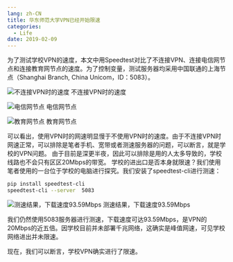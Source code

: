 ```yaml
---
lang: zh-CN
title: 华东师范大学VPN已经开始限速
categories:
  - Life
date: 2019-02-09
---
```

为了测试学校VPN的速度，本文中用Speedtest对比了不连接VPN、连接电信网节点和连接教育网节点的速度。为了控制变量，测试服务器均采用中国联通的上海节点（Shanghai Branch, China Unicom，ID：5083）。
<!--more-->
![不连接VPN时的速度](https://drive.google.com/uc?id=1AqAQpx6lOIcVar4NdokIVOH-jcTuNpzP)
不连接VPN时的速度

![电信网节点](https://drive.google.com/uc?id=1xPyKV1tDXzY5ieEyWV9IMsa6ycaZYPnP)
电信网节点

![教育网节点](https://drive.google.com/uc?id=1YAYHnUwoGGjzymR_UqveU2msMiSensb0)
教育网节点

可以看出，使用VPN时的网速明显慢于不使用VPN时的速度。由于不连接VPN时网速正常，可以排除是笔者手机、宽带或者测速服务器的问题，可以断言，就是学校的VPN问题。
由于目前是深更半夜，因此可以排除是用的人太多导致的，学校线路也不会只有区区20Mbps的带宽。
学校的进出口是否本身就限速？我们使用笔者使用的一台位于学校的电脑进行探究。我们安装了speedtest-cli进行测速：

```sh
pip install speedtest-cli
speedtest-cli --server  5083
```

![测速结果，下载速度93.59Mbps](https://drive.google.com/uc?id=1DmTgE2vOaBDVD737klrOojOjSoHhz5eS)
测速结果，下载速度93.59Mbps

我们仍然使用5083服务器进行测速，下载速度可达93.59Mbps，是VPN的20Mbps的近五倍。因学校目前并未部署千兆网络，这确实是峰值网速，可见学校网络进出并未限速。

现在，我们可以断言，学校VPN确实进行了限速。
